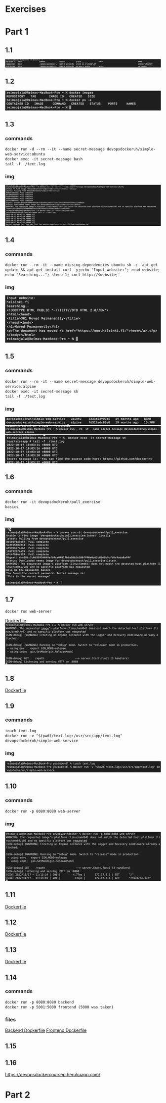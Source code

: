 # Exercises

# Part 1

## 1.1

![](./img/1.1.png)

## 1.2

![](./img/1.2.png)

## 1.3

### commands

    docker run -d --rm --it --name secret-message devopsdockeruh/simple-web-service:ubuntu
    docker exec -it secret-message bash
    tail -f ./text.log

### img

![](./img/1.3.png)

## 1.4

### commands

    docker run --rm -it --name missing-dependencies ubuntu sh -c 'apt-get update && apt-get install curl -y;echo "Input website:"; read website; echo "Searching..."; sleep 1; curl http://$website;'

### img

![](./img/1.4.2.png)

## 1.5

### commands

    docker run --rm -it --name secret-message devopsdockeruh/simple-web-service:alpine
    docker exec -it secret-message sh
    tail -f ./text.log

### img

![](./img/1.5.1.png)
![](./img/1.5.2.png)
![](./img/1.5.3.png)

## 1.6

### commands

    docker run -it devopsdockeruh/pull_exercise
    basics

### img

![](./img/1.6.png)

## 1.7

    docker run web-server

[Dockerfile](./1.7/Dockerfile)
![](./1.7/1.7.png)

## 1.8

[Dockerfile](./1.8/Dockerfile)

## 1.9

### commands

    touch text.log
    docker run -v "$(pwd)/text.log:/usr/src/app/text.log" devopsdockeruh/simple-web-service

### img

![](./img/1.9.png)

## 1.10

### commands

    docker run -p 8080:8080 web-server

### img

![](./img/1.10.png)

## 1.11

[Dockerfile](./1.11/Dockerfile)

## 1.12

[Dockerfile](./1.12/Dockerfile)

## 1.13

[Dockerfile](./1.13/Dockerfile)

## 1.14

### commands

    docker run -p 8080:8080 backend
    docker run -p 5001:5000 frontend (5000 was taken)

### files

[Backend Dockerfile](./1.14/Dockerfile.backend)
[Frontend Dockerfile](./1.14/Dockerfile.frontend)

## 1.15

## 1.16

https://devopsdockercoursep.herokuapp.com/

# Part 2
